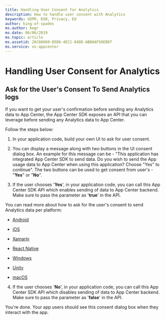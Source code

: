 ```yaml
---
title: Handling User Consent for Analytics
description: How to handle user consent with Analytics
keywords: GDPR, DSR, Privacy, EU
author: king-of-spades
ms.author: kegr
ms.date: 06/06/2019 
ms.topic: article 
ms.assetid: 26C66069-05D6-4EC2-84DD-AB86AF50EB97
ms.service: vs-appcenter
---
```


# Handling User Consent for Analytics
## Ask for the User's Consent To Send Analytics logs
If you want to get your user's confirmation before sending any Analytics data to App Center, the App Center SDK exposes an API that you can leverage before sending any Analytics data to App Center.

Follow the steps below:
1. In your application code, build your own UI to ask for user consent.

2. You can display a message along with two buttons in the UI consent dialog box. An example for this message can be - "This application has integrated App Center SDK to send data. Do you wish to send the App usage data to App Center when using this application? Choose "Yes" to continue". The two buttons can be used to get consent from user's - "**Yes**" or "**No**". 

3. If the user chooses '**Yes**', in your application code, you can call this App Center SDK API which enables sending of data to App Center backend. Make sure to pass the parameter as '**true**' in the API.

You can read more about how to ask for the user's consent to send Analytics data per platform:
  
- [Android](https://docs.microsoft.com/appcenter/sdk/analytics/android#enable-or-disable-app-center-analytics-at-runtime)
- [iOS](https://docs.microsoft.com/appcenter/sdk/analytics/ios#enable-or-disable-app-center-analytics-at-runtime)

- [Xamarin](https://docs.microsoft.com/appcenter/sdk/analytics/xamarin#enable-or-disable-app-center-analytics-at-runtime)

- [React Native](https://docs.microsoft.com/appcenter/sdk/analytics/react-native#enable-or-disable-app-center-analytics-at-runtime)

- [Windows](https://docs.microsoft.com/appcenter/sdk/analytics/windows#enable-or-disable-app-center-analytics-at-runtime)

- [Unity](https://docs.microsoft.com/appcenter/sdk/analytics/unity#enable-or-disable-app-center-analytics-at-runtime)

- [macOS](https://docs.microsoft.com/appcenter/sdk/analytics/macos#enable-or-disable-app-center-analytics-at-runtime)
    
4. If the user chooses '**No**', in your application code, you can call this App Center SDK API which disables sending of data to App Center backend. Make sure to pass the parameter as '**false**' in the API.


You're done. Your app users should see this consent dialog box when they interact with the app. 
